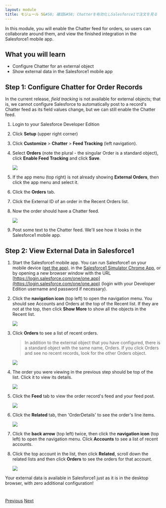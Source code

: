 ```yaml
---
layout: module
title: モジュール 5&#58; 確認&#58; Chatterを有効化しSalesforce1で注文を見る
---
```


In this module, you will enable the Chatter feed for orders, so users can collaborate around them, and view the finished integration in the Salesforce1 mobile app.

## What you will learn
- Configure Chatter for an external object
- Show external data in the Salesforce1 mobile app

## Step 1: Configure Chatter for Order Records

In the current release, *field tracking* is not available for external objects; that is, we cannot configure Salesforce to automatically post to a record's Chatter feed as its field values change, but we can still enable the Chatter feed.

1. Login to your Salesforce Developer Edition

1. Click **Setup** (upper right corner)

1. Click **Customize** > **Chatter** > **Feed Tracking** (left navigation).

1. Select **Orders** (note the plural - the singular Order is a standard object), click **Enable Feed Tracking** and click **Save**.

	![](images/enable-feed-tracking.png)

1. If the app menu (top right) is not already showing **External Orders**, then click the app menu and select it.

1. Click the **Orders** tab.

1. Click the External ID of an order in the Recent Orders list.

1. Now the order should have a Chatter feed.

	![](images/order-with-feed.png)

1. Post some text to the Chatter feed. We'll see how it looks in the Salesforce1 mobile app.

## Step 2: View External Data in Salesforce1

1. Start the Salesforce1 mobile app. You can run Salesforce1 on your mobile device ([get the app](http://www.salesforce.com/mobile)), in the [Salesforce1 Simulator Chrome App](https://chrome.google.com/webstore/detail/salesforce1-simulator/cknbjckicenodbiaejbmkjhldffonggp), or by opening a new browser window with the URL [https://login.salesforce.com/one/one.app](https://login.salesforce.com/one/one.app) (login with your Developer Edition username and password if necessary).

1. Click the **navigation icon** (top left) to open the navigation menu. You should see Accounts and Orders at the top of the Recent list. If they are not at the top, then click **Show More** to show all the objects in the Recent list.

	![](images/s1-nav-menu.png)

1. Click **Orders** to see a list of recent orders.

	> In addition to the external object that you have configured, there is a standard object with the same name, Orders. If you click Orders and see no recent records, look for the other Orders object.

	![](images/s1-recent-orders.png)

1. The order you were viewing in the previous step should be top of the list. Click it to view its details.

	![](images/s1-order-details.png)

1. Click the **Feed** tab to view the order record's feed and your feed post.

	![](images/s1-order-feed.png)

1. Click the **Related** tab, then 'OrderDetails' to see the order's line items.

	![](images/s1-order-line-items.png)

1. Click the **back arrow** (top left) twice, then click the **navigation icon** (top left) to open the navigation menu. Click **Accounts** to see a list of recent accounts.

1. Click the top account in the list, then click **Related**, scroll down the related lists and then click **Orders** to see the orders for that account.

	![](images/s1-order-list.png)

Your external data is available in Salesforce1 just as it is in the desktop browser, with zero additional configuration!

<div class="row" style="margin-top:40px;">
<div class="col-sm-12">
<a href="create-lookup-relationships.html" class="btn btn-default"><i class="glyphicon glyphicon-chevron-left"></i> Previous</a>
<a href="next.html" class="btn btn-default pull-right">Next <i class="glyphicon glyphicon-chevron-right"></i></a>
</div>
</div>
